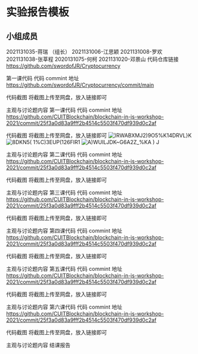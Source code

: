 # 实验报告模板
## 小组成员
2021131035-蒋瑞 （组长）
2021131006-江思颖
2021131008-罗欢
2021131038-张莘程
2020131075-何柯
2021131020-邓景山
代码仓库链接
https://github.com/swordofJR/Cryptocurrency

第一课代码
代码 commint 地址
https://github.com/swordofJR/Cryptocurrency/commit/main

代码截图
将截图上传至网盘，放入链接即可



主观与讨论题内容
第一课代码
代码 commint 地址
https://github.com/CUITBlockchain/blockchain-in-js-workshop-2021/commit/25f3a0d83a9fff2b4514c5503f470df939d0c2af

代码截图
将截图上传至网盘，放入链接即可
![)RWABXMJ2)9O5%K14DRVL}K](https://user-images.githubusercontent.com/97501231/236655311-9617370f-6fe8-4949-b36d-a16478c097bd.png)
![8DKN5( 1%C)3EUP(126FIR1](https://user-images.githubusercontent.com/97501231/236655315-352df41d-f111-449b-bbb2-c4cbbc99aec7.png)
![A)WUILJDK~G6A2Z_%KA ) J](https://user-images.githubusercontent.com/97501231/236655319-6d94f489-4ff0-44b6-9a08-f19e9bf7e8ad.png)



主观与讨论题内容
第二课代码
代码 commint 地址
https://github.com/CUITBlockchain/blockchain-in-js-workshop-2021/commit/25f3a0d83a9fff2b4514c5503f470df939d0c2af

代码截图
将截图上传至网盘，放入链接即可



主观与讨论题内容
第三课代码
代码 commint 地址
https://github.com/CUITBlockchain/blockchain-in-js-workshop-2021/commit/25f3a0d83a9fff2b4514c5503f470df939d0c2af

代码截图
将截图上传至网盘，放入链接即可



主观与讨论题内容
第四课代码
代码 commint 地址
https://github.com/CUITBlockchain/blockchain-in-js-workshop-2021/commit/25f3a0d83a9fff2b4514c5503f470df939d0c2af

代码截图
将截图上传至网盘，放入链接即可



主观与讨论题内容
第五课代码
代码 commint 地址
https://github.com/CUITBlockchain/blockchain-in-js-workshop-2021/commit/25f3a0d83a9fff2b4514c5503f470df939d0c2af

代码截图
将截图上传至网盘，放入链接即可



主观与讨论题内容
第六课代码
代码 commint 地址
https://github.com/CUITBlockchain/blockchain-in-js-workshop-2021/commit/25f3a0d83a9fff2b4514c5503f470df939d0c2af

代码截图
将截图上传至网盘，放入链接即可



主观与讨论题内容
结课报告
